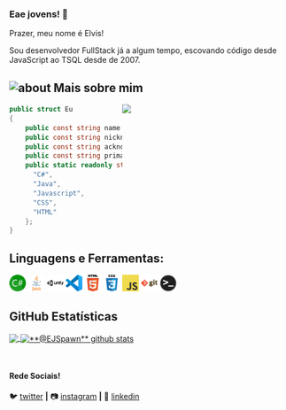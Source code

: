 ### Eae jovens! 👋
Prazer, meu nome é Elvis! 

Sou desenvolvedor FullStack já a algum tempo, escovando código desde JavaScript ao TSQL desde de 2007.

## <img width="45" alt="about" src="https://raw.github.com/elizarov/elizarov/master/about.png"> Mais sobre mim

<img align="right" width="300" src="https://i2.wp.com/allhtaccess.info/wp-content/uploads/2018/03/programming.gif?fit=1281%2C716&ssl=1" />

```c#
public struct Eu
{
    public const string name = "Elvis Justino da Silva";
    public const string nickname = "EJSpawn";
    public const string acknowledgements = "FullStack";
    public const string primarySkillset = "Sou engajado em fazer mais com menos, foco em performance, arquitetura e engenharia de software.";
    public static readonly string[] languages = new string[] { 
      "C#", 
      "Java", 
      "Javascript", 
      "CSS", 
      "HTML" 
    };
}
```

## **Linguagens e Ferramentas:**
<code><img height="30" src="https://raw.githubusercontent.com/github/explore/80688e429a7d4ef2fca1e82350fe8e3517d3494d/topics/csharp/csharp.png"></code>
<code><img height="30" src="https://raw.githubusercontent.com/github/explore/80688e429a7d4ef2fca1e82350fe8e3517d3494d/topics/java/java.png"></code>
<code><img height="30" src="https://raw.githubusercontent.com/github/explore/80688e429a7d4ef2fca1e82350fe8e3517d3494d/topics/unity/unity.png"></code>
<code><img height="30" src="https://raw.githubusercontent.com/github/explore/80688e429a7d4ef2fca1e82350fe8e3517d3494d/topics/visual-studio-code/visual-studio-code.png"></code>
<code><img height="30" src="https://raw.githubusercontent.com/github/explore/80688e429a7d4ef2fca1e82350fe8e3517d3494d/topics/html/html.png"></code>
<code><img height="30" src="https://raw.githubusercontent.com/github/explore/80688e429a7d4ef2fca1e82350fe8e3517d3494d/topics/css/css.png"></code>
<code><img height="30" src="https://raw.githubusercontent.com/github/explore/80688e429a7d4ef2fca1e82350fe8e3517d3494d/topics/javascript/javascript.png"></code>
<code><img height="30" src="https://raw.githubusercontent.com/github/explore/80688e429a7d4ef2fca1e82350fe8e3517d3494d/topics/git/git.png"></code>
<code><img height="30" src="https://raw.githubusercontent.com/github/explore/80688e429a7d4ef2fca1e82350fe8e3517d3494d/topics/terminal/terminal.png"></code>


## **GitHub Estatísticas**

<a href="https://github.com/EJSpawn">
  <img align="center" src="https://github-readme-stats.vercel.app/api/top-langs/?username=ejspawn&theme=dracula&hide_langs_below=1" />
</a>

<a href="https://github.com/EJSpawn">
 <img align="center" src="https://github-readme-stats.vercel.app/api?username=ejspawn&show_icons=true&theme=dracula&line_height=27" alt="**@EJSpawn** github stats"/>
</a>

[twitter]: https://twitter.com/ejspawn
[instagram]: https://www.instagram.com/ejspawn/
[linkedin]: https://www.linkedin.com/in/elvisjs/
<br>

#### Rede Sociais!

🐦 [twitter][twitter] **|** 
📷 [instagram][instagram] **|** 
👔 [linkedin][linkedin]
